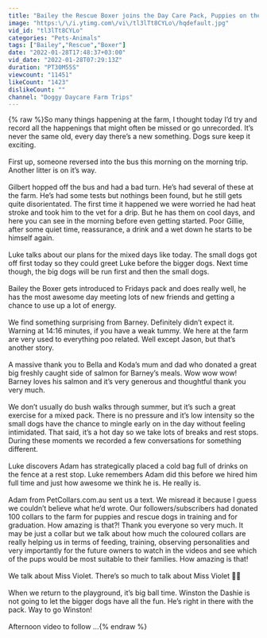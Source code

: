 ```yaml
---
title: "Bailey the Rescue Boxer joins the Day Care Pack, Puppies on the way, lots of thanks"
image: "https:\/\/i.ytimg.com\/vi\/tl3lTt8CYLo\/hqdefault.jpg"
vid_id: "tl3lTt8CYLo"
categories: "Pets-Animals"
tags: ["Bailey","Rescue","Boxer"]
date: "2022-01-28T17:48:37+03:00"
vid_date: "2022-01-28T07:29:13Z"
duration: "PT30M55S"
viewcount: "11451"
likeCount: "1423"
dislikeCount: ""
channel: "Doggy Daycare Farm Trips"
---
```

{% raw %}So many things happening at the farm, I thought today I’d try and record all the happenings that might often be missed or go unrecorded. It’s never the same old, every day there’s a new something. Dogs sure keep it exciting.<br /><br />First up, someone reversed into the bus this morning on the morning trip. Another litter is on it’s way.<br /><br />Gilbert hopped off the bus and had a bad turn. He’s had several of these at the farm. He’s had some tests but nothings been found, but he still gets quite disorientated. The first time it happened we were worried he had heat stroke and took him to the vet for a drip. But he has them on cool days, and here you can see in the morning before even getting started. Poor Gillie, after some quiet time, reassurance, a drink and a wet down he starts to be himself again.<br /><br />Luke talks about our plans for the mixed days like today. The small dogs got off first today so they could greet Luke before the bigger dogs. Next time though, the big dogs will be run first and then the small dogs.<br /><br />Bailey the Boxer gets introduced to Fridays pack and does really well, he has the most awesome day meeting lots of new friends and getting a chance to use up a lot of energy.<br /><br />We find something surprising from Barney. Definitely didn’t expect it. Warning at 14:16 minutes, if you have a weak tummy. We here at the farm are very used to everything poo related. Well except Jason, but that’s another story.<br /><br />A massive thank you to Bella and Koda’s mum and dad who donated a great big freshly caught side of salmon for Barney’s meals. Wow wow wow! Barney loves his salmon and it’s very generous and thoughtful thank you very much.<br /><br />We don’t usually do bush walks through summer, but it’s such a great exercise for a mixed pack. There is no pressure and it’s low intensity so the small dogs have the chance to mingle early on in the day without feeling intimidated. That said, it’s a hot day so we take lots of breaks and rest stops. During these moments we recorded a few conversations for something different.<br /><br />Luke discovers Adam has strategically placed a cold bag full of drinks on the fence at a rest stop. Luke remembers Adam did this before we hired him full time and just how awesome we think he is. He really is.<br /><br />Adam from PetCollars.com.au sent us a text. We misread it because I guess we couldn’t believe what he’d wrote. Our followers/subscribers had donated 100 collars to the farm for puppies and rescue dogs in training and for graduation. How amazing is that?! Thank you everyone so very much. It may be just a collar but we talk about how much the coloured collars are really helping us in terms of feeding, training, observing personalities and very importantly for the future owners to watch in the videos and see which of the pups would be most suitable to their families. How amazing is that!<br /><br />We talk about Miss Violet. There’s so much to talk about Miss Violet 🙈🤣<br /><br />When we return to the playground, it’s big ball time. Winston the Dashie is not going to let the bigger dogs have all the fun. He’s right in there with the pack. Way to go Winston!<br /><br />Afternoon video to follow …{% endraw %}
